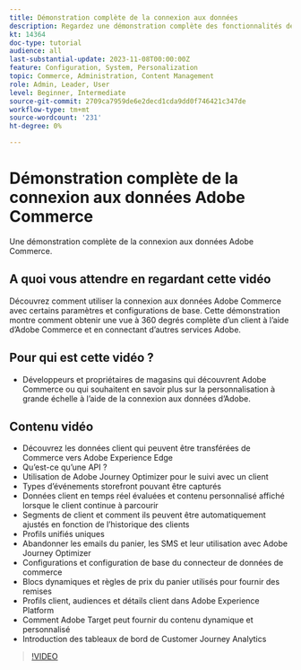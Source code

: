 ```yaml
---
title: Démonstration complète de la connexion aux données
description: Regardez une démonstration complète des fonctionnalités de la connexion aux données Adobe Commerce
kt: 14364
doc-type: tutorial
audience: all
last-substantial-update: 2023-11-08T00:00:00Z
feature: Configuration, System, Personalization
topic: Commerce, Administration, Content Management
role: Admin, Leader, User
level: Beginner, Intermediate
source-git-commit: 2709ca7959de6e2decd1cda9dd0f746421c347de
workflow-type: tm+mt
source-wordcount: '231'
ht-degree: 0%

---
```


# Démonstration complète de la connexion aux données Adobe Commerce

Une démonstration complète de la connexion aux données Adobe Commerce.

## A quoi vous attendre en regardant cette vidéo

Découvrez comment utiliser la connexion aux données Adobe Commerce avec certains paramètres et configurations de base. Cette démonstration montre comment obtenir une vue à 360 degrés complète d’un client à l’aide d’Adobe Commerce et en connectant d’autres services Adobe.

## Pour qui est cette vidéo ?

* Développeurs et propriétaires de magasins qui découvrent Adobe Commerce ou qui souhaitent en savoir plus sur la personnalisation à grande échelle à l’aide de la connexion aux données d’Adobe.

## Contenu vidéo

* Découvrez les données client qui peuvent être transférées de Commerce vers Adobe Experience Edge
* Qu’est-ce qu’une API ?
* Utilisation de Adobe Journey Optimizer pour le suivi avec un client
* Types d’événements storefront pouvant être capturés
* Données client en temps réel évaluées et contenu personnalisé affiché lorsque le client continue à parcourir
* Segments de client et comment ils peuvent être automatiquement ajustés en fonction de l’historique des clients
* Profils unifiés uniques
* Abandonner les emails du panier, les SMS et leur utilisation avec Adobe Journey Optimizer
* Configurations et configuration de base du connecteur de données de commerce
* Blocs dynamiques et règles de prix du panier utilisés pour fournir des remises
* Profils client, audiences et détails client dans Adobe Experience Platform
* Comment Adobe Target peut fournir du contenu dynamique et personnalisé
* Introduction des tableaux de bord de Customer Journey Analytics

>[!VIDEO](https://video.tv.adobe.com/v/3425591?learn=on)
